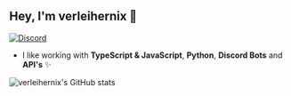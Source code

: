 ## Hey, I'm verleihernix 👋
[![Discord](https://img.shields.io/discord/:serverId?style=for-the-badge&logo=discord&label=Discord&color=blue)](https://discord.gg/JxxjdXPxsq)
- I like working with **TypeScript & JavaScript**, **Python**, **Discord Bots** and **API's** ✨

![verleihernix's GitHub stats](https://github-readme-stats.vercel.app/api?username=verleihernix&show_icons=true&bg_color=00000000)
